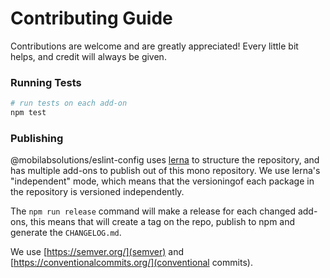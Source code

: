 # Contributing Guide

Contributions are welcome and are greatly appreciated! Every little bit helps, and credit will
always be given.

### Running Tests

```bash
# run tests on each add-on
npm test
```

### Publishing

@mobilabsolutions/eslint-config uses [lerna](https://github.com/lerna/lerna) to structure the repository, and has multiple add-ons to publish out of this mono repository.
We use lerna's "independent" mode, which means that the versioningof each package in the repository is versioned independently.

The `npm run release` command will make a release for each changed add-ons, this means that will create a tag on the repo, publish to npm and generate the `CHANGELOG.md`.

We use [https://semver.org/](semver) and [https://conventionalcommits.org/](conventional commits).

